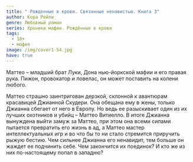 ```yaml
---
title: " Рожденные в крови. Связанные ненавистью. Книга 3"
author: Кора Рейли
genre: Любовный роман
series: Хроники мафии. Рождённые в крови
tags:
  - 18+
  - мафия
image: /img/cover1-54.jpg
have: true
---
```

Маттео – младший брат Луки, Дона нью-йоркской мафии и его правая рука. Пижон, провокатор и ловелас, он может поставить на колени любого.

Маттео страшно заинтригован дерзкой, склонной к авантюрам красавицей Джианной Скудери. Она обещана ему в жены, только Джианна сбегает от него в Европу. Но ведь ее разыскивает один из их лучших охотников и убийц – Маттео Витиелло. В итоге Джианна вынуждена выйти замуж за Маттео, при этом она всеми силами пытается превратить его жизнь в ад, а Маттео мастер интеллектуальных игр и во что бы то ни стало стремится приручить рыжую бестию. Чем сильнее Джианна его ненавидит, тем больше он жаждет ее подчинить себе. Чем закончится их поединок? И кто же из них по-настоящему попал в западню?
